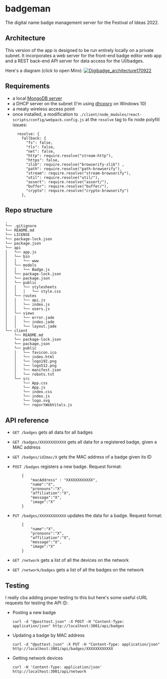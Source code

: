 # badgeman
The digital name badge management server for the Festival of Ideas 2022.

## Architecture
This version of the app is designed to be run entirely locally on a private subnet. It incorporates a web server for the front-end badge editor web app and a REST back-end API server for data access for the UI/badges.

Here's a diagram (click to open Miro):
[![Digibadge_architecture170922](https://user-images.githubusercontent.com/42594962/190867248-da39a1ed-51c1-450b-aa64-2f69235e85e9.jpg)](https://miro.com/app/board/uXjVPdtm_zU=/?share_link_id=651121183805)

## Requirements
- a local [MongoDB server](https://www.mongodb.com/docs/manual/installation/)
- a DHCP server on the subnet (I'm using [dhcpsrv](https://www.dhcpserver.de/cms/) on Windows 10)
- a meaty wireless access point
- once installed, a modification to `./client/node_modules/react-scripts/config/webpack.config.js` at the `resolve` tag to fix node polyfill issues:
  ```
    resolve: {
      fallback: {
        "fs": false,
        "tls": false,
        "net": false,
        "http": require.resolve("stream-http"),
        "https": false,
        "zlib": require.resolve("browserify-zlib") ,
        "path": require.resolve("path-browserify"),
        "stream": require.resolve("stream-browserify"),
        "util": require.resolve("util/"),
        "assert": require.resolve("assert/"),
        "buffer": require.resolve("buffer/"),
        "crypto": require.resolve("crypto-browserify")
      },
  ```

## Repo structure
```
.
└── .gitignore
└── README.md
└── LICENSE
└── package-lock.json
└── package.json
└── api
│   └── app.js
│   └── bin
│   │   └── www
│   └── models
│   │   └── Badge.js
│   └── package-lock.json
│   └── package.json
│   └── public
│   │   └── stylesheets
│   │   │   └── style.css
│   └── routes
│   │   └── api.js
│   │   └── index.js
│   │   └── users.js
│   └── views
│   │   └── error.jade
│   │   └── index.jade
│   │   └── layout.jade
└── client
    └── README.md
    └── package-lock.json
    └── package.json
    └── public
    │   └── favicon.ico
    │   └── index.html
    │   └── logo192.png
    │   └── logo512.png
    │   └── manifest.json
    │   └── robots.txt
    └── src
        └── App.css
        └── App.js
        └── index.css
        └── index.js
        └── logo.svg
        └── reportWebVitals.js
```

## API reference
- `GET /badges` gets all data for all badges
- `GET /badges/XXXXXXXXXXXX` gets all data for a registered badge, given a MAC address
- `GET /badges/id2mac/X` gets the MAC address of a badge given its ID
- `POST /badges` registers a new badge. Request format:
  ```
      {
          "macAddress" : "XXXXXXXXXXXX",
          "name":"X",
          "pronouns":"X",
          "affiliation":"X",
          "message":"X",
          "image":"X"
      }
  ```

- `PUT /badges/XXXXXXXXXXXX` updates the data for a badge. Request format:
  ```
      {
          "name":"X",
          "pronouns":"X",
          "affiliation":"X",
          "message":"X",
          "image":"X"
      }
  ```
  
- `GET /network` gets a list of all the devices on the network
- `GET /network/badges` gets a list of all the badges on the network

## Testing
I really cba adding proper testing to this but here's some useful cURL requests for testing the API 😊:
- Posting a new badge

  `curl -d "@posttest.json" -X POST -H "Content-Type: application/json" http://localhost:3001/api/badges`

- Updating a badge by MAC address

  `curl -d "@puttest.json" -X PUT -H "Content-Type: application/json" http://localhost:3001/api/badges/XXXXXXXXXXXX`

- Getting network devices

  `curl -H 'Content-Type: application/json' http://localhost:3001/api/network`
